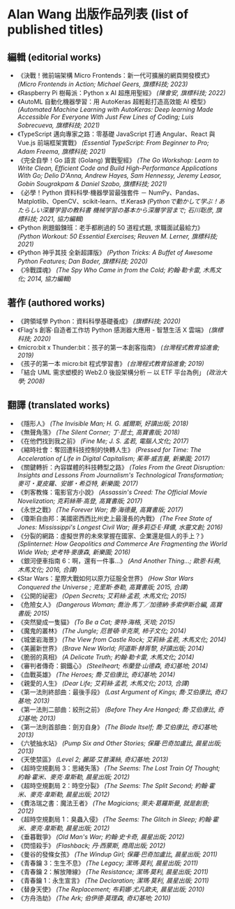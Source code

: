 # Alan Wang 出版作品列表 (list of published titles)

## 編輯 (editorial works)

- 《決戰！微前端架構 Micro Frontends：新一代可擴展的網頁開發模式》 _(Micro Frontends in Action; Michael Geers, 旗標科技; 2023)_
- 《Raspberry Pi 樹莓派：Python x AI 超應用聖經》 _(陳會安, 旗標科技; 2022)_
- 《AutoML 自動化機器學習：用 AutoKeras 超輕鬆打造高效能 AI 模型》 _(Automated Machine Learning with AutoKeras: Deep learning Made Accessible For Everyone With Just Few Lines of Coding; Luis Sobrecueva, 旗標科技; 2021)_
- 《TypeScript 邁向專家之路：零基礎 JavaScript 打通 Angular、React 與 Vue.js 前端框架實戰》 _(Essential TypeScript: From Beginner to Pro; Adam Freema, 旗標科技; 2021)_
- 《完全自學！Go 語言 (Golang) 實戰聖經》 _(The Go Workshop: Learn to Write Clean, Efficient Code and Build High-Performance Applications With Go; Delio D'Anna, Andrew Hayes, Sam Hennessy, Jeremy Leasor, Gobin Sougrakpam & Daniel Szabo, 旗標科技; 2021)_
- 《必學！Python 資料科學‧機器學習最強套件 － NumPy、Pandas、Matplotlib、OpenCV、scikit-learn、tf.Keras》 _(Pythonで動かして学ぶ！あたらしい深層学習の教科書 機械学習の基本から深層学習まで; 石川聡彦, 旗標科技; 2021, 協力編輯)_
- 《Python 刷題鍛鍊班：老手都刷過的 50 道程式題, 求職面試最給力》 _(Python Workout: 50 Essential Exercises; Reuven M. Lerner, 旗標科技; 2021)_
- 《Python 神乎其技 全新超譯版》 _(Python Tricks: A Buffet of Awesome Python Features; Dan Bader, 旗標科技; 2020)_
- 《冷戰諜魂》 _(The Spy Who Came in from the Cold; 約翰‧勒卡雷, 木馬文化; 2014, 協力編輯)_

## 著作 (authored works)

- 《跨領域學 Python：資料科學基礎養成》 _(旗標科技; 2020)_
- 《Flag's 創客‧自造者工作坊 Python 感測器大應用 - 智慧生活 X 雲端》 _(旗標科技; 2020)_
- 《micro:bit x Thunder:bit：孩子的第一本創客指南》 _(台灣程式教育協進會; 2019)_
- 《孩子的第一本 micro:bit 程式學習書》 _(台灣程式教育協進會; 2019)_
- 「結合 UML 需求塑模的 Web2.0 後設架構分析 ─ 以 ETF 平台為例」 _(政治大學; 2008)_

## 翻譯 (translated works)

- 《隱形人》 _(The Invisible Man; H. G. 威爾斯, 好讀出版; 2018)_
- 《無聲角落》 _(The Silent Corner; 丁‧昆士, 高寶書版; 2018)_
- 《在他們找到我之前》 _(Fine Me; J. S. 孟若, 電腦人文化; 2017)_
- 《縮時社會：奪回遭科技控制的快轉人生》 _(Pressed for Time: The Acceleration of Life in Digital Capitalism; 茱蒂‧威吉曼, 新樂園; 2017)_
- 《關鍵轉折：內容媒體的科技轉型之路》 _(Tales From the Great Disruption: Insights and Lessons From Journalism's Technological Transformation; 麥可・夏皮羅、安娜・希亞特, 新樂園; 2017)_
- 《刺客教條：電影官方小說》 _(Assassin's Creed: The Official Movie Novelization; 克莉絲蒂‧高登, 高寶書版; 2017)_
- 《永世之戰》 _(The Forever War; 喬‧海德曼, 高寶書版; 2017)_
- 《瓊斯自由邦：美國密西西比州史上最漫長的內戰》 _(The Free State of Jones: Mississippi's Longest Civil War; 薇多莉亞‧E‧拜儂, 水靈文創; 2016)_
- 《分裂的網路：虛擬世界的未來掌握在國家、企業還是個人的手上？》 _(Splinternet: How Geopolitics and Commerce Are Fragmenting the World Wide Web; 史考特‧麥康森, 新樂園; 2016)_
- 《銀河便車指南 6：啊，還有一件事...》 _(And Another Thing...; 歐恩‧科弗, 木馬文化; 2016, 合譯)_
- 《Star Wars：星際大戰如何以原力征服全世界》 _(How Star Wars Conquered the Universe ; 克里斯‧泰勒, 高寶書版; 2015, 合譯)_
- 《公開的祕密》 _(Open Secrets; 艾莉絲‧孟若, 木馬文化; 2015)_
- 《危險女人》 _(Dangerous Woman; 喬治‧馬丁／加德納‧多索伊斯合編, 高寶書版; 2015)_
- 《突然變成一隻貓》 _(To Be a Cat; 麥特‧海格, 天培; 2015)_
- 《魔鬼的叢林》 _(The Jungle; 厄普頓‧辛克萊, 柿子文化; 2014)_
- 《城堡岩海景》 _(The View from Castle Rock; 艾莉絲‧孟若, 木馬文化; 2014)_
- 《美麗新世界》 _(Brave New World; 阿道斯‧赫胥黎, 好讀出版; 2014)_
- 《脆弱的真相》 _(A Delicate Truth; 約翰‧勒卡雷, 木馬文化; 2014)_
- 《審判者傳奇：鋼鐵心》 _(Steelheart; 布蘭登‧山德森, 奇幻基地; 2014)_
- 《血戰英雄》 _(The Heroes; 喬‧艾伯康比, 奇幻基地; 2014)_
- 《親愛的人生》 _(Dear Life; 艾莉絲‧孟若, 木馬文化; 2013, 合譯)_
- 《第一法則終部曲：最後手段》 _(Last Argument of Kings; 喬‧艾伯康比, 奇幻基地; 2013)_
- 《第一法則二部曲：絞刑之前》 _(Before They Are Hanged; 喬‧艾伯康比, 奇幻基地; 2013)_
- 《第一法則首部曲：劍刃自身》 _(The Blade Itself; 喬‧艾伯康比, 奇幻基地; 2013)_
- 《六號抽水站》 _(Pump Six and Other Stories; 保羅‧巴奇加盧比, 晨星出版; 2013)_
- 《天使禁區》 _(Level 2; 麗諾‧艾普漢絲, 奇幻基地; 2013)_
- 《超時空規劃局 3：思緒失落》 _(The Seems: The Lost Train Of Thought; 約翰‧霍米、麥克‧韋斯勒, 晨星出版; 2012)_
- 《超時空規劃局 2：時空分裂》 _(The Seems: The Split Second; 約翰‧霍米、麥克‧韋斯勒, 晨星出版; 2012)_
- 《費洛瑞之書：魔法王者》 _(The Magicians; 萊夫‧葛羅斯曼, 就是創意; 2012)_
- 《超時空規劃局 1：臭蟲入侵》 _(The Seems: The Glitch in Sleep; 約翰‧霍米、麥克‧韋斯勒, 晨星出版; 2012)_
- 《垂暮戰爭》 _(Old Man's War; 約翰‧史卡奇, 晨星出版; 2012)_
- 《閃憶殺手》 _(Flashback; 丹‧西蒙斯, 商周出版; 2012)_
- 《曼谷的發條女孩》 _(The Windup Girl; 保羅‧巴奇加盧比, 晨星出版; 2011)_
- 《青春鑰 3：生生不息》 _(The Legacy; 潔瑪‧莫利, 晨星出版; 2011)_
- 《青春鑰 2：解放陣線》 _(The Resistance; 潔瑪‧莫利, 晨星出版; 2011)_
- 《青春鑰 1：永生宣言》 _(The Declaration; 潔瑪‧莫利, 晨星出版; 2011)_
- 《替身天使》 _(The Replacement; 布莉娜‧尤凡歐夫, 晨星出版; 2010)_
- 《方舟浩劫》 _(The Ark; 伯伊德‧莫理森, 奇幻基地; 2010)_
